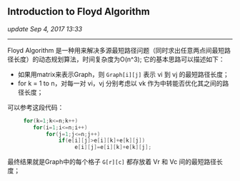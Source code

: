 ## Introduction to Floyd Algorithm
_update Sep 4, 2017  13:33_

---
Floyd Algorithm 是一种用来解决多源最短路径问题（同时求出任意两点间最短路径长度）的动态规划算法，时间复杂度为O(n^3); 它的基本思路可以描述如下：
-  如果用matrix来表示Graph，则 `Graph[i][j]` 表示 vi 到 vj 的最短路径长度；
-  for k = 1 to n，对每一对 vi，vj 分别考虑以 vk 作为中转能否优化其之间的路径长度；

可以参考这段代码：
```java
     for(k=1;k<=n;k++)
        for(i=1;i<=n;i++)
            for(j=1;j<=n;j++)
                if(e[i][j]>e[i][k]+e[k][j])
                     e[i][j]=e[i][k]+e[k][j];
```

最终结果就是Graph中的每个格子 `G[r][c]` 都存放着 Vr 和 Vc 间的最短路径长度；


